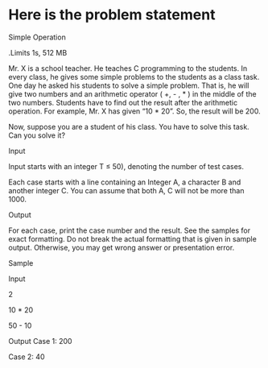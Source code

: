 # Here is the problem statement 

Simple Operation

.Limits 1s, 512 MB

Mr. X is a school teacher. He teaches C programming to the students. In every class, he gives some simple problems to the students as a class task. One day he asked his students to solve a simple problem. That is, he will give two numbers and an arithmetic operator ( +, - , * ) in the middle of the two numbers. Students have to find out the result after the arithmetic operation. For example, Mr. X has given “10 * 20”. So, the result will be 200.

Now, suppose you are a student of his class. You have to solve this task. Can you solve it?

Input

Input starts with an integer T ≤ 50), denoting the number of test cases.

Each case starts with a line containing an Integer A, a character B and another integer C. You can assume that both A, C will not be more than 1000.

Output

For each case, print the case number and the result. See the samples for exact formatting. Do not break the actual formatting that is given in sample output. Otherwise, you may get wrong answer or presentation error.

Sample

Input	

2

10 * 20

50 - 10 

Output 
Case 1: 200

Case 2: 40
